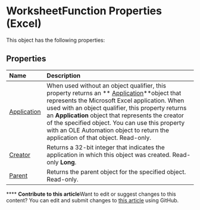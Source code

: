 
# WorksheetFunction Properties (Excel)
This object has the following properties:

## Properties



|**Name**|**Description**|
|:-----|:-----|
| [Application](0cf8b842-cc2b-13b3-e9b7-ce0921566ca9.md)|When used without an object qualifier, this property returns an  ** [Application](19b73597-5cf9-4f56-8227-b5211f657f6f.md)**object that represents the Microsoft Excel application. When used with an object qualifier, this property returns an  **Application** object that represents the creator of the specified object. You can use this property with an OLE Automation object to return the application of that object. Read-only.|
| [Creator](142d1b93-b4cf-2d69-c2c3-48072e31032b.md)|Returns a 32-bit integer that indicates the application in which this object was created. Read-only  **Long**.|
| [Parent](89861cd7-4261-61b7-697e-79f3cbf5dc29.md)|Returns the parent object for the specified object. Read-only.|

****   **Contribute to this article**Want to edit or suggest changes to this content? You can edit and submit changes to  [this article](https://github.com/jhershey00/VBA_Excel_Test/OpenXMLCon/articles/aedcb7bb-1f1e-44f0-827f-8d5452006cab.md) using GitHub.

